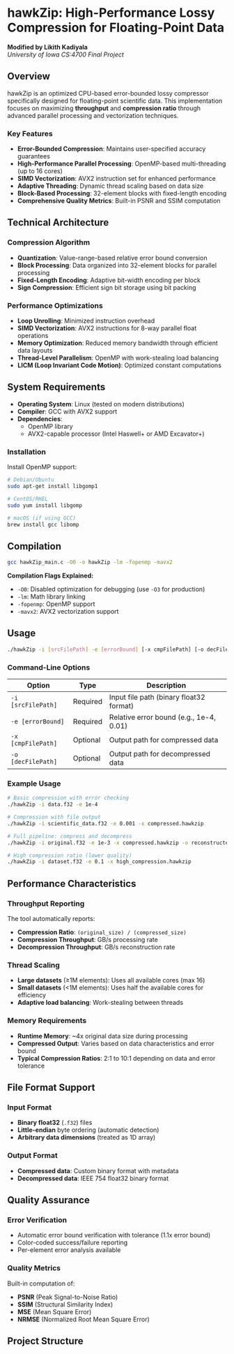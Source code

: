 # hawkZip: High-Performance Lossy Compression for Floating-Point Data

**Modified by Likith Kadiyala**  
*University of Iowa CS:4700 Final Project*

## Overview

hawkZip is an optimized CPU-based error-bounded lossy compressor specifically designed for floating-point scientific data. This implementation focuses on maximizing **throughput** and **compression ratio** through advanced parallel processing and vectorization techniques.

### Key Features

- **Error-Bounded Compression**: Maintains user-specified accuracy guarantees
- **High-Performance Parallel Processing**: OpenMP-based multi-threading (up to 16 cores)
- **SIMD Vectorization**: AVX2 instruction set for enhanced performance
- **Adaptive Threading**: Dynamic thread scaling based on data size
- **Block-Based Processing**: 32-element blocks with fixed-length encoding
- **Comprehensive Quality Metrics**: Built-in PSNR and SSIM computation

## Technical Architecture

### Compression Algorithm
- **Quantization**: Value-range-based relative error bound conversion
- **Block Processing**: Data organized into 32-element blocks for parallel processing
- **Fixed-Length Encoding**: Adaptive bit-width encoding per block
- **Sign Compression**: Efficient sign bit storage using bit packing

### Performance Optimizations
- **Loop Unrolling**: Minimized instruction overhead
- **SIMD Vectorization**: AVX2 instructions for 8-way parallel float operations
- **Memory Optimization**: Reduced memory bandwidth through efficient data layouts
- **Thread-Level Parallelism**: OpenMP with work-stealing load balancing
- **LICM (Loop Invariant Code Motion)**: Optimized constant computations

## System Requirements

- **Operating System**: Linux (tested on modern distributions)
- **Compiler**: GCC with AVX2 support
- **Dependencies**: 
  - OpenMP library
  - AVX2-capable processor (Intel Haswell+ or AMD Excavator+)

### Installation

Install OpenMP support:
```bash
# Debian/Ubuntu
sudo apt-get install libgomp1

# CentOS/RHEL
sudo yum install libgomp

# macOS (if using GCC)
brew install gcc libomp
```

## Compilation

```bash
gcc hawkZip_main.c -O0 -o hawkZip -lm -fopenmp -mavx2
```

**Compilation Flags Explained:**
- `-O0`: Disabled optimization for debugging (use `-O3` for production)
- `-lm`: Math library linking
- `-fopenmp`: OpenMP support
- `-mavx2`: AVX2 vectorization support

## Usage

```bash
./hawkZip -i [srcFilePath] -e [errorBound] [-x cmpFilePath] [-o decFilePath]
```

### Command-Line Options

| Option | Type | Description |
|--------|------|-------------|
| `-i [srcFilePath]` | Required | Input file path (binary float32 format) |
| `-e [errorBound]` | Required | Relative error bound (e.g., 1e-4, 0.01) |
| `-x [cmpFilePath]` | Optional | Output path for compressed data |
| `-o [decFilePath]` | Optional | Output path for decompressed data |

### Example Usage

```bash
# Basic compression with error checking
./hawkZip -i data.f32 -e 1e-4

# Compression with file output
./hawkZip -i scientific_data.f32 -e 0.001 -x compressed.hawkzip

# Full pipeline: compress and decompress
./hawkZip -i original.f32 -e 1e-3 -x compressed.hawkzip -o reconstructed.f32

# High compression ratio (lower quality)
./hawkZip -i dataset.f32 -e 0.1 -x high_compression.hawkzip
```

## Performance Characteristics

### Throughput Reporting
The tool automatically reports:
- **Compression Ratio**: `(original_size) / (compressed_size)`
- **Compression Throughput**: GB/s processing rate
- **Decompression Throughput**: GB/s reconstruction rate

### Thread Scaling
- **Large datasets** (≥1M elements): Uses all available cores (max 16)
- **Small datasets** (<1M elements): Uses half the available cores for efficiency
- **Adaptive load balancing**: Work-stealing between threads

### Memory Requirements
- **Runtime Memory**: ~4x original data size during processing
- **Compressed Output**: Varies based on data characteristics and error bound
- **Typical Compression Ratios**: 2:1 to 10:1 depending on data and error tolerance

## File Format Support

### Input Format
- **Binary float32** (`.f32`) files
- **Little-endian** byte ordering (automatic detection)
- **Arbitrary data dimensions** (treated as 1D array)

### Output Format
- **Compressed data**: Custom binary format with metadata
- **Decompressed data**: IEEE 754 float32 binary format

## Quality Assurance

### Error Verification
- Automatic error bound verification with tolerance (1.1x error bound)
- Color-coded success/failure reporting
- Per-element error analysis available

### Quality Metrics
Built-in computation of:
- **PSNR** (Peak Signal-to-Noise Ratio)
- **SSIM** (Structural Similarity Index)
- **MSE** (Mean Square Error)
- **NRMSE** (Normalized Root Mean Square Error)

## Project Structure
